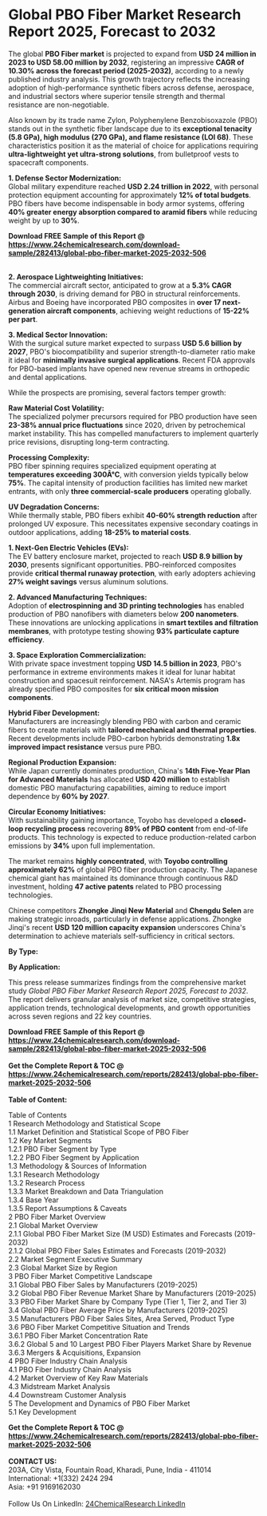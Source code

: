 <h1>Global PBO Fiber Market Research Report 2025, Forecast to 2032</h1><p>The global <strong>PBO Fiber market</strong> is projected to expand from <strong>USD 24 million in 2023 to USD 58.00 million by 2032</strong>, registering an impressive <strong>CAGR of 10.30% across the forecast period (2025-2032)</strong>, according to a newly published industry analysis. This growth trajectory reflects the increasing adoption of high-performance synthetic fibers across defense, aerospace, and industrial sectors where superior tensile strength and thermal resistance are non-negotiable.</p><p>Also known by its trade name Zylon, Polyphenylene Benzobisoxazole (PBO) stands out in the synthetic fiber landscape due to its <strong>exceptional tenacity (5.8 GPa), high modulus (270 GPa), and flame resistance (LOI 68)</strong>. These characteristics position it as the material of choice for applications requiring <strong>ultra-lightweight yet ultra-strong solutions</strong>, from bulletproof vests to spacecraft components.</p><p><strong>1. Defense Sector Modernization:</strong><br>
Global military expenditure reached <strong>USD 2.24 trillion in 2022</strong>, with personal protection equipment accounting for approximately <strong>12% of total budgets</strong>. PBO fibers have become indispensable in body armor systems, offering <strong>40% greater energy absorption compared to aramid fibers</strong> while reducing weight by up to <strong>30%</strong>.</p><div><b>Download FREE Sample of this Report @ 
            <a href="https://www.24chemicalresearch.com/download-sample/282413/global-pbo-fiber-market-2025-2032-506">
            https://www.24chemicalresearch.com/download-sample/282413/global-pbo-fiber-market-2025-2032-506</a></b></div><br><p><strong>2. Aerospace Lightweighting Initiatives:</strong><br>
The commercial aircraft sector, anticipated to grow at a <strong>5.3% CAGR through 2030</strong>, is driving demand for PBO in structural reinforcements. Airbus and Boeing have incorporated PBO composites in <strong>over 17 next-generation aircraft components</strong>, achieving weight reductions of <strong>15-22% per part</strong>.</p><p><strong>3. Medical Sector Innovation:</strong><br>
With the surgical suture market expected to surpass <strong>USD 5.6 billion by 2027</strong>, PBO's biocompatibility and superior strength-to-diameter ratio make it ideal for <strong>minimally invasive surgical applications</strong>. Recent FDA approvals for PBO-based implants have opened new revenue streams in orthopedic and dental applications.</p><p>While the prospects are promising, several factors temper growth:</p><p><strong>Raw Material Cost Volatility:</strong><br>
	The specialized polymer precursors required for PBO production have seen <strong>23-38% annual price fluctuations</strong> since 2020, driven by petrochemical market instability. This has compelled manufacturers to implement quarterly price revisions, disrupting long-term contracting.</p><p><strong>Processing Complexity:</strong><br>
	PBO fiber spinning requires specialized equipment operating at <strong>temperatures exceeding 300Â°C</strong>, with conversion yields typically below <strong>75%</strong>. The capital intensity of production facilities has limited new market entrants, with only <strong>three commercial-scale producers</strong> operating globally.</p><p><strong>UV Degradation Concerns:</strong><br>
	While thermally stable, PBO fibers exhibit <strong>40-60% strength reduction</strong> after prolonged UV exposure. This necessitates expensive secondary coatings in outdoor applications, adding <strong>18-25% to material costs</strong>.</p><p><strong>1. Next-Gen Electric Vehicles (EVs):</strong><br>
The EV battery enclosure market, projected to reach <strong>USD 8.9 billion by 2030</strong>, presents significant opportunities. PBO-reinforced composites provide <strong>critical thermal runaway protection</strong>, with early adopters achieving <strong>27% weight savings</strong> versus aluminum solutions.</p><p><strong>2. Advanced Manufacturing Techniques:</strong><br>
Adoption of <strong>electrospinning and 3D printing technologies</strong> has enabled production of PBO nanofibers with diameters below <strong>200 nanometers</strong>. These innovations are unlocking applications in <strong>smart textiles and filtration membranes</strong>, with prototype testing showing <strong>93% particulate capture efficiency</strong>.</p><p><strong>3. Space Exploration Commercialization:</strong><br>
With private space investment topping <strong>USD 14.5 billion in 2023</strong>, PBO's performance in extreme environments makes it ideal for lunar habitat construction and spacesuit reinforcement. NASA's Artemis program has already specified PBO composites for <strong>six critical moon mission components</strong>.</p><p><strong>Hybrid Fiber Development:</strong><br>
	Manufacturers are increasingly blending PBO with carbon and ceramic fibers to create materials with <strong>tailored mechanical and thermal properties</strong>. Recent developments include PBO-carbon hybrids demonstrating <strong>1.8x improved impact resistance</strong> versus pure PBO.</p><p><strong>Regional Production Expansion:</strong><br>
	While Japan currently dominates production, China's <strong>14th Five-Year Plan for Advanced Materials</strong> has allocated <strong>USD 420 million</strong> to establish domestic PBO manufacturing capabilities, aiming to reduce import dependence by <strong>60% by 2027</strong>.</p><p><strong>Circular Economy Initiatives:</strong><br>
	With sustainability gaining importance, Toyobo has developed a <strong>closed-loop recycling process</strong> recovering <strong>89% of PBO content</strong> from end-of-life products. This technology is expected to reduce production-related carbon emissions by <strong>34%</strong> upon full implementation.</p><p>The market remains <strong>highly concentrated</strong>, with <strong>Toyobo controlling approximately 62%</strong> of global PBO fiber production capacity. The Japanese chemical giant has maintained its dominance through continuous R&amp;D investment, holding <strong>47 active patents</strong> related to PBO processing technologies.</p><p>Chinese competitors <strong>Zhongke Jinqi New Material</strong> and <strong>Chengdu Selen</strong> are making strategic inroads, particularly in defense applications. Zhongke Jinqi's recent <strong>USD 120 million capacity expansion</strong> underscores China's determination to achieve materials self-sufficiency in critical sectors.</p><p><strong>By Type:</strong></p><p><strong>By Application:</strong></p><p>This press release summarizes findings from the comprehensive market study <em>Global PBO Fiber Market Research Report 2025, Forecast to 2032</em>. The report delivers granular analysis of market size, competitive strategies, application trends, technological developments, and growth opportunities across seven regions and 22 key countries.</p><div><b>Download FREE Sample of this Report @ 
            <a href="https://www.24chemicalresearch.com/download-sample/282413/global-pbo-fiber-market-2025-2032-506">
            https://www.24chemicalresearch.com/download-sample/282413/global-pbo-fiber-market-2025-2032-506</a></b></div><br><div><b>Get the Complete Report & TOC @ 
            <a href="https://www.24chemicalresearch.com/reports/282413/global-pbo-fiber-market-2025-2032-506">
            https://www.24chemicalresearch.com/reports/282413/global-pbo-fiber-market-2025-2032-506</a></b></div><br>
            <b>Table of Content:</b><p>Table of Contents<br />
1 Research Methodology and Statistical Scope<br />
1.1 Market Definition and Statistical Scope of PBO Fiber<br />
1.2 Key Market Segments<br />
1.2.1 PBO Fiber Segment by Type<br />
1.2.2 PBO Fiber Segment by Application<br />
1.3 Methodology & Sources of Information<br />
1.3.1 Research Methodology<br />
1.3.2 Research Process<br />
1.3.3 Market Breakdown and Data Triangulation<br />
1.3.4 Base Year<br />
1.3.5 Report Assumptions & Caveats<br />
2 PBO Fiber Market Overview<br />
2.1 Global Market Overview<br />
2.1.1 Global PBO Fiber Market Size (M USD) Estimates and Forecasts (2019-2032)<br />
2.1.2 Global PBO Fiber Sales Estimates and Forecasts (2019-2032)<br />
2.2 Market Segment Executive Summary<br />
2.3 Global Market Size by Region<br />
3 PBO Fiber Market Competitive Landscape<br />
3.1 Global PBO Fiber Sales by Manufacturers (2019-2025)<br />
3.2 Global PBO Fiber Revenue Market Share by Manufacturers (2019-2025)<br />
3.3 PBO Fiber Market Share by Company Type (Tier 1, Tier 2, and Tier 3)<br />
3.4 Global PBO Fiber Average Price by Manufacturers (2019-2025)<br />
3.5 Manufacturers PBO Fiber Sales Sites, Area Served, Product Type<br />
3.6 PBO Fiber Market Competitive Situation and Trends<br />
3.6.1 PBO Fiber Market Concentration Rate<br />
3.6.2 Global 5 and 10 Largest PBO Fiber Players Market Share by Revenue<br />
3.6.3 Mergers & Acquisitions, Expansion<br />
4 PBO Fiber Industry Chain Analysis<br />
4.1 PBO Fiber Industry Chain Analysis<br />
4.2 Market Overview of Key Raw Materials<br />
4.3 Midstream Market Analysis<br />
4.4 Downstream Customer Analysis<br />
5 The Development and Dynamics of PBO Fiber Market <br />
5.1 Key Development</p><div><b>Get the Complete Report & TOC @ 
            <a href="https://www.24chemicalresearch.com/reports/282413/global-pbo-fiber-market-2025-2032-506">
            https://www.24chemicalresearch.com/reports/282413/global-pbo-fiber-market-2025-2032-506</a></b></div><br><b>CONTACT US:</b><br>
            203A, City Vista, Fountain Road, Kharadi, Pune, India - 411014<br>
            International: +1(332) 2424 294<br>
            Asia: +91 9169162030 <br><br>
            Follow Us On LinkedIn: <a href="https://www.linkedin.com/company/24chemicalresearch/">24ChemicalResearch LinkedIn</a>